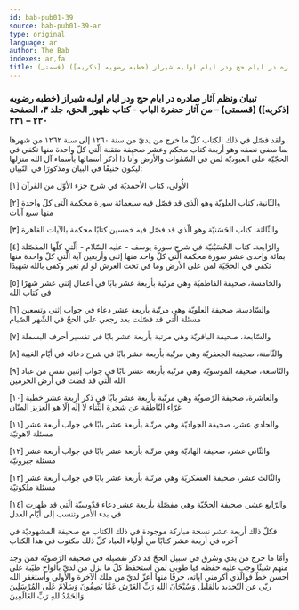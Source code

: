 ```yaml
---
id: bab-pub01-39
source: bab-pub01-39-ar
type: original
language: ar
author: The Bab
indexes: ar,fa
title: تبيان ونظم آثار صادره در ايام حج ودر ايام اوليه شيراز (خطبه رضويه [ذكريه]) (قسمتى)
---
```

### تبيان ونظم آثار صادره در ايام حج ودر ايام اوليه شيراز (خطبه رضويه \[ذكريه\]) (قسمتى) – من آثار حضرة الباب - كتاب ظهور الحق، جلد ۳، الصفحة ۲۳۰ – ۲۳۱

ولقد فصّل في ذلك الكتاب كلّ ما خرج من يديّ من سنة ١٢٦٠ إلى سنة ١٢٦٢ من شهرها بما مضى نصفه وهو أربعة كتاب محكم وعشر صحيفة متقنة الّتي كلّ واحدة منها تكفي في الحجّيّة على العبوديّة لمن في السّمٰوات والأرض وأنا ذا أذكر أسمائها بأسماء آل الله منزلها ليكون حنيفًا في البيان ومذكورًا في التّبيان:

\[۱\] الأُولى، كتاب الأحمديّة في شرح جزء الأوّل من القرآن

\[۲\] والثّانية، كتاب العلويّة وهو الّذي قد فصّل فيه سبعمائة سورة محكمة الّتي كلّ واحدة منها سبع آيات

\[۳\] والثّالثة، كتاب الحَسَنيّة وهو الّذي قد فصّل فيه خمسين كتابًا محكمة بالآيات القاهرة

\[٤\] والرّابعة، كتاب الحُسَيْنيّة في شرح سورة يوسف - عليه السّلام - الّتي كلّها المفصّلة بمائة وإحدى عشر سورة محكمة الّتي كلّ واحد منها إثنى وأربعين آية الّتي كلّ واحدة منها تكفي في الحجّيّة لمن على الأرض وما في تحت العرش لو لم تغير وكفى بالله شهيدًا

\[٥\] والخامسة، صحيفة الفاطميّة وهي مرتّبة بأربعة عشر بابًا في أعمال إثنى عشر شهرًا في كتاب الله

\[٦\] والسّادسة، صحيفة العلويّة وهي مرتّبة بأربعة عشر دعاء في جواب إثنى وتسعين مسئلة الّتي قد فصّلت بعد رجعي على الحجّ في الشّهر الصّيام

\[۷\] والسّابعة، صحيفة الباقريّة وهي مرتبة بأربعة عشر بابًا في تفسير أحرف البسملة

\[۸\] والثّامنة، صحيفة الجعفريّة وهي مرتّبة بأربعة عشر بابًا في شرح دعائه في أيّام الغيبة

\[۹\] والتّاسعة، صحيفة الموسويّة وهي مرتّبة بأربعة عشر بابًا في جواب إثنين نفس من عباد الله الّتي قد قضت في أرض الحرمين

\[۱۰\] والعاشرة، صحيفة الرّضويّة وهي مرتّبة بأربعة عشر بابًا في ذكر أربعة عشر خطبة غرّاء النّاطقة عن شجرة الثّناء لا إلٓه إلّا هو العزيز المنّان

\[۱۱\] والحادي عشر، صحيفة الجواديّة وهي مرتّبة بأربعة عشر بابًا في جواب أربعة عشر مسئلة لاهوتيّة

\[۱۲\] والثّاني عشر، صحيفة الهاديّة وهي مرتّبة بأربعة عشر بابًا في جواب أربعة عشر مسئلة جبروتيّة

\[۱۳\] والثّالث عشر، صحيفة العسكريّة وهي مرتّبة بأربعة عشر بابًا في جواب أربعة عشر مسئلة ملكوتيّة

\[۱٤\] والرّابع عشر، صحيفة الحجّيّة وهي مفصّلة بأربعة عشر دعاء قدّوسيّة الّتي قد ظهرت في بدء الأمر وتنسب إلى أيّام العدل

فكلّ ذلك أربعة عشر نسخة مباركة موجودة في ذلك الكتاب مع صحيفة المشهوديّة في آخره في أربعة عشر كتابًا من أولياء العباد كلّ ذلك مكتوب في هذا الكتاب

وأمّا ما خرج من يدي وسُرق في سبيل الحجّ قد ذكر تفصيله في صحيفة الرّضويّة فمن وجد منهم شيئًا وجب عليه حفظه فيا طوبى لمن استحفظ كلّ ما نزل من لديّ بألواح طيّبة على أحسن خطّ فوالّذي أكرمني آياته، حرفًا منها أعزّ لديّ من ملك الآخرة والأولى وأستغفر الله ربّي عن التّحديد بالقليل وَسُبْحَانَ اللهِ رَبِّ العَرْش عَمَّا يَصِفُونَ وَسَلَامٌ عَلَى المُرْسَلِينَ وَالحَمْدُ للهِ رَبِّ العَالَمِينَ